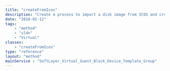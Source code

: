 ```yaml
---
title: "createFromIcos"
description: "Create a process to import a disk image from ICOS and create a standard"
date: "2018-02-12"
tags:
    - "method"
    - "sldn"
    - "Virtual"
classes:
    - "createFromIcos"
type: "reference"
layout: "method"
mainService : "SoftLayer_Virtual_Guest_Block_Device_Template_Group"
---
```

